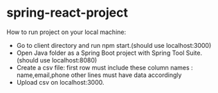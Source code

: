 # spring-react-project

How to run project on your local machine:
- Go to client directory and run npm start.(should use localhost:3000)
- Open Java folder as a Spring Boot project with Spring Tool Suite. (should use localhost:8080)
- Create a csv file:
  first row must include these column names : name,email,phone 
  other lines must have data accordingly
- Upload csv on localhost:3000.
